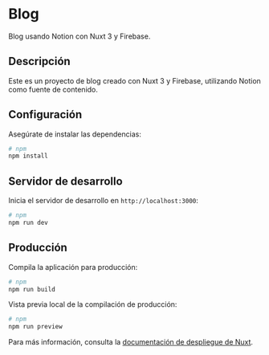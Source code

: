 # Blog

Blog usando Notion con Nuxt 3 y Firebase.

## Descripción

Este es un proyecto de blog creado con Nuxt 3 y Firebase, utilizando Notion como fuente de contenido.

## Configuración

Asegúrate de instalar las dependencias:

```bash
# npm
npm install
```

## Servidor de desarrollo

Inicia el servidor de desarrollo en `http://localhost:3000`:

```bash
# npm
npm run dev
```

## Producción

Compila la aplicación para producción:

```bash
# npm
npm run build
```

Vista previa local de la compilación de producción:

```bash
# npm
npm run preview
```

Para más información, consulta la [documentación de despliegue de Nuxt](https://nuxt.com/docs/getting-started/deployment).
